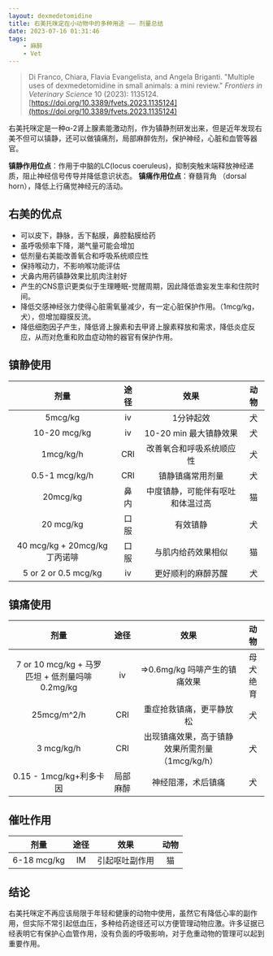 ```yaml
---
layout: dexmedetomidine
title: 右美托咪定在小动物中的多种用途 —— 剂量总结
date: 2023-07-16 01:31:46
tags:  
    - 麻醉
    - Vet
---
```


>Di Franco, Chiara, Flavia Evangelista, and Angela Briganti. "Multiple uses of dexmedetomidine in small animals: a mini review." _Frontiers in Veterinary Science_ 10 (2023): 1135124.
>[https://doi.org/10.3389/fvets.2023.1135124](https://doi.org/10.3389/fvets.2023.1135124)

右美托咪定是一种α-2肾上腺素能激动剂，作为镇静剂研发出来，但是近年发现右美不但可以镇静，还可以做镇痛剂，局部麻醉佐剂，保护神经，心脏和血管等器官。


<!--more-->


**镇静作用位点**：作用于中脑的LC(locus coeruleus)，抑制突触末端释放神经递质，阻止神经信号传导并降低意识状态。
**镇痛作用位点**：脊髓背角 （dorsal horn），降低上行痛觉神经元的活动。

## 右美的优点
- 可以皮下，静脉，舌下黏膜，鼻腔黏膜给药
- 虽呼吸频率下降，潮气量可能会增加
- 低剂量右美能改善氧合和呼吸系统顺应性
- 保持喉动力，不影响喉功能评估
- 犬鼻内用药镇静效果比肌肉注射好
- 产生的CNS意识更类似于生理睡眠-觉醒周期，因此降低谵妄发生率和住院时间。
- 降低交感神经张力使得心脏需氧量减少，有一定心脏保护作用。（1mcg/kg，犬），但增加瓣膜反流。
- 降低细胞因子产生，降低肾上腺素和去甲肾上腺素释放和需求，降低炎症反应，从而对危重和败血症动物的器官有保护作用。

## 镇静使用
|剂量|途径|效果|动物|
| :--------: | :--------: | :--------: |  :--------: |
| 5mcg/kg|iv| 1分钟起效 |犬|
| 10-20 mcg/kg|iv| 10-20 min 最大镇静效果  |犬|
| 1mcg/kg/h| CRI| 改善氧合和呼吸系统顺应性  |犬|
|0.5-1 mcg/kg/h | CRI|镇静镇痛常用剂量|犬|
|20mcg/kg|鼻内|中度镇静，可能伴有呕吐和体温过高|猫|
|20 mcg/kg|口服|有效镇静|犬|
|40 mcg/kg + 20mcg/kg 丁丙诺啡| 口服|与肌内给药效果相似|猫
|5 or 2 or 0.5 mcg/kg|iv|更好顺利的麻醉苏醒| 犬|

## 镇痛使用
|剂量|途径|效果|动物|
| :--------: | :--------: | :--------: |  :--------: |
| 7 or 10 mcg/kg + 马罗匹坦 + 低剂量吗啡0.2mg/kg | iv| =>0.6mg/kg 吗啡产生的镇痛效果 |母犬绝育|
| 25mcg/m^2/h |CRI|重症抢救镇痛，更平静放松 |犬|
|3 mcg/kg/h |CRI | 出现镇痛效果，高于镇静效果所需剂量（1mcg/kg/h）|犬|
| 0.15 - 1mcg/kg+利多卡因|局部麻醉|神经阻滞，术后镇痛|犬|

## 催吐作用
|剂量|途径|效果|动物|
| :--------: | :--------: | :--------: |  :--------: |
|6-18 mcg/kg|IM|引起呕吐副作用|猫|

## 结论
右美托咪定不再应该局限于年轻和健康的动物中使用，虽然它有降低心率的副作用，但实际不常引起低血压，多种给药途径还可以方便管理动物应激。许多证据已经表明它有保护心血管作用，没有负面的呼吸影响，对于危重动物的管理可以起到重要作用。